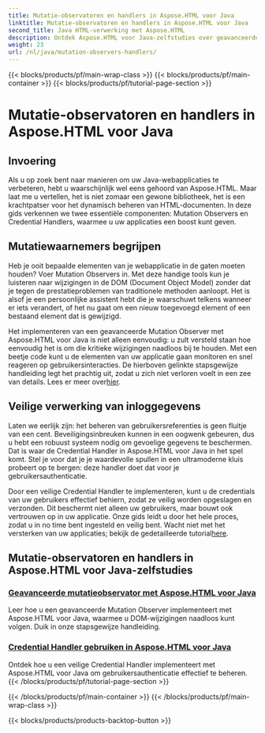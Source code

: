 ```yaml
---
title: Mutatie-observatoren en handlers in Aspose.HTML voor Java
linktitle: Mutatie-observatoren en handlers in Aspose.HTML voor Java
second_title: Java HTML-verwerking met Aspose.HTML
description: Ontdek Aspose.HTML voor Java-zelfstudies over geavanceerde mutatieobservatoren en veilige referentiehandlers om uw webapplicaties te verbeteren.
weight: 23
url: /nl/java/mutation-observers-handlers/
---
```


{{< blocks/products/pf/main-wrap-class >}}
{{< blocks/products/pf/main-container >}}
{{< blocks/products/pf/tutorial-page-section >}}

# Mutatie-observatoren en handlers in Aspose.HTML voor Java

## Invoering

Als u op zoek bent naar manieren om uw Java-webapplicaties te verbeteren, hebt u waarschijnlijk wel eens gehoord van Aspose.HTML. Maar laat me u vertellen, het is niet zomaar een gewone bibliotheek, het is een krachtpatser voor het dynamisch beheren van HTML-documenten. In deze gids verkennen we twee essentiële componenten: Mutation Observers en Credential Handlers, waarmee u uw applicaties een boost kunt geven. 

## Mutatiewaarnemers begrijpen

Heb je ooit bepaalde elementen van je webapplicatie in de gaten moeten houden? Voer Mutation Observers in. Met deze handige tools kun je luisteren naar wijzigingen in de DOM (Document Object Model) zonder dat je tegen de prestatieproblemen van traditionele methoden aanloopt. Het is alsof je een persoonlijke assistent hebt die je waarschuwt telkens wanneer er iets verandert, of het nu gaat om een nieuw toegevoegd element of een bestaand element dat is gewijzigd. 

Het implementeren van een geavanceerde Mutation Observer met Aspose.HTML voor Java is niet alleen eenvoudig: u zult versteld staan hoe eenvoudig het is om die kritieke wijzigingen naadloos bij te houden. Met een beetje code kunt u de elementen van uw applicatie gaan monitoren en snel reageren op gebruikersinteracties. De hierboven gelinkte stapsgewijze handleiding legt het prachtig uit, zodat u zich niet verloren voelt in een zee van details. Lees er meer over[hier](./mutation-observer/).

## Veilige verwerking van inloggegevens

Laten we eerlijk zijn: het beheren van gebruikersreferenties is geen fluitje van een cent. Beveiligingsinbreuken kunnen in een oogwenk gebeuren, dus u hebt een robuust systeem nodig om gevoelige gegevens te beschermen. Dat is waar de Credential Handler in Aspose.HTML voor Java in het spel komt. Stel je voor dat je je waardevolle spullen in een ultramoderne kluis probeert op te bergen: deze handler doet dat voor je gebruikersauthenticatie.

Door een veilige Credential Handler te implementeren, kunt u de credentials van uw gebruikers effectief behiern, zodat ze veilig worden opgeslagen en verzonden. Dit beschermt niet alleen uw gebruikers, maar bouwt ook vertrouwen op in uw applicatie. Onze gids leidt u door het hele proces, zodat u in no time bent ingesteld en veilig bent. Wacht niet met het versterken van uw applicaties; bekijk de gedetailleerde tutorial[here](./credential-handler/).

## Mutatie-observatoren en handlers in Aspose.HTML voor Java-zelfstudies
### [Geavanceerde mutatieobservator met Aspose.HTML voor Java](./mutation-observer/)
Leer hoe u een geavanceerde Mutation Observer implementeert met Aspose.HTML voor Java, waarmee u DOM-wijzigingen naadloos kunt volgen. Duik in onze stapsgewijze handleiding.
### [Credential Handler gebruiken in Aspose.HTML voor Java](./credential-handler/)
Ontdek hoe u een veilige Credential Handler implementeert met Aspose.HTML voor Java om gebruikersauthenticatie effectief te beheren.
{{< /blocks/products/pf/tutorial-page-section >}}

{{< /blocks/products/pf/main-container >}}
{{< /blocks/products/pf/main-wrap-class >}}

{{< blocks/products/products-backtop-button >}}
